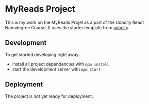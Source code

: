 # MyReads Project

This is my work on the MyReads Projet as a part of the Udacity React Nanodegree Course. It uses the starter template from [udacity](https://github.com/udacity/reactnd-project-myreads-starter).

## Development

To get started developing right away:

* install all project dependencies with `npm install`
* start the development server with `npm start`

## Deployment

The project is not yet ready for deployment.